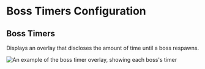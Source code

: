 # Boss Timers Configuration

## Boss Timers

Displays an overlay that discloses the amount of time until a boss respawns.

![An example of the boss timer overlay, showing each boss's timer](https://user-images.githubusercontent.com/5454364/36401128-f672f98a-159a-11e8-9d27-1ec4ad8a04da.png)
